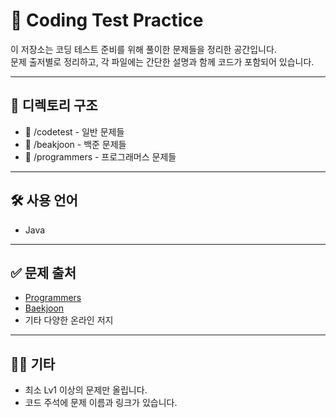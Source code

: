 # 📘 Coding Test Practice

이 저장소는 코딩 테스트 준비를 위해 풀이한 문제들을 정리한 공간입니다.  
문제 출저별로 정리하고, 각 파일에는 간단한 설명과 함께 코드가 포함되어 있습니다.

---

## 📂 디렉토리 구조

- 📁 /codetest - 일반 문제들
- 📁 /beakjoon - 백준 문제들
- 📁 /programmers - 프로그래머스 문제들

---

## 🛠 사용 언어

- Java

---

## ✅ 문제 출처

- [Programmers](https://school.programmers.co.kr/)
- [Baekjoon](https://www.acmicpc.net/)
- 기타 다양한 온라인 저지

---

## 🙋‍♀️ 기타

- 최소 Lv1 이상의 문제만 올립니다.
- 코드 주석에 문제 이름과 링크가 있습니다.

